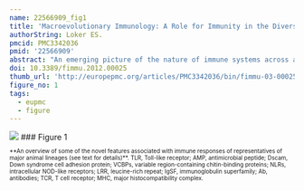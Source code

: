 ```yaml
---
name: 22566909_fig1
title: 'Macroevolutionary Immunology: A Role for Immunity in the Diversification of Animal life.'
authorString: Loker ES.
pmcid: PMC3342036
pmid: '22566909'
abstract: "An emerging picture of the nature of immune systems across animal phyla reveals both conservatism of some features and the appearance among and within phyla of novel, lineage-specific defense solutions. The latter collectively represent a major and underappreciated form of animal diversity. Factors influencing this macroevolutionary (above the species level) pattern of novelty are considered and include adoption of different life styles, life histories, and body plans; a general advantage of being distinctive with respect to immune defenses; and the responses required to cope with parasites, many of which afflict hosts in a lineage-specific manner. This large-scale pattern of novelty implies that immunological phenomena can affect microevolutionary processes (at the population level within species) that can eventually lead to macroevolutionary events such as speciation, radiations, or extinctions. Immunologically based phenomena play a role in favoring intraspecific diversification, specialization and host specificity of parasites, and mechanisms are discussed whereby this could lead to parasite speciation. Host switching - the acquisition of new host species by parasites - is a major mechanism that drives parasite diversity and is frequently involved in disease emergence. It is also one that can be favored by reductions in immune competence of new hosts. Mechanisms involving immune phenomena favoring intraspecific diversification and speciation of host species are also discussed. A macroevolutionary perspective on immunology is invaluable in today's world, including the need to study a broader range of species with distinctive immune systems. Many of these species are faced with extinction, another macroevolutionary process influenced by immune phenomena."
doi: 10.3389/fimmu.2012.00025
thumb_url: 'http://europepmc.org/articles/PMC3342036/bin/fimmu-03-00025-g001.gif'
figure_no: 1
tags:
  - eupmc
  - figure
---
```

<img src='http://europepmc.org/articles/PMC3342036/bin/fimmu-03-00025-g001.jpg' style='max-height: 300px'>
### Figure 1
<p style='font-size: 10px;'>**An overview of some of the novel features associated with immune responses of representatives of major animal lineages (see text for details)**. TLR, Toll-like receptor; AMP, antimicrobial peptide; Dscam, Down syndrome cell adhesion protein; VCBPs, variable region-containing chitin-binding proteins; NLRs, intracellular NOD-like receptors; LRR, leucine-rich repeat; IgSF, immunoglobulin superfamily; Ab, antibodies; TCR, T cell receptor; MHC, major histocompatibility complex.</p>
